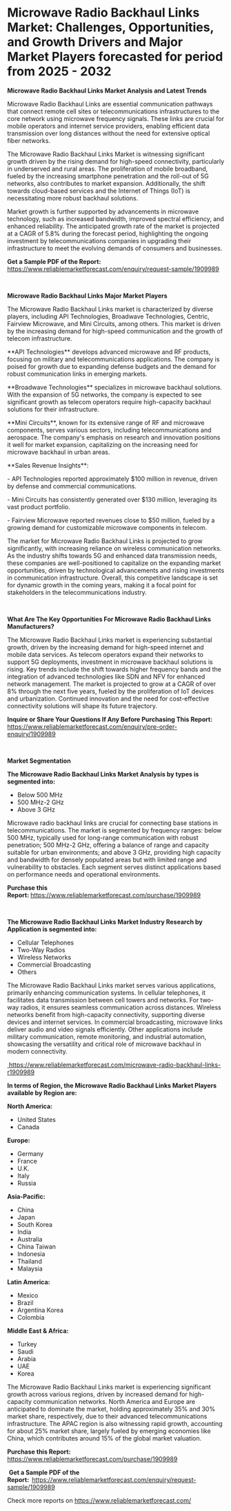 <p><h1>Microwave Radio Backhaul Links Market: Challenges, Opportunities, and Growth Drivers and Major Market Players forecasted for period from 2025 - 2032</h1></p><p><strong>Microwave Radio Backhaul Links Market Analysis and Latest Trends</strong></p>
<p><p>Microwave Radio Backhaul Links are essential communication pathways that connect remote cell sites or telecommunications infrastructures to the core network using microwave frequency signals. These links are crucial for mobile operators and internet service providers, enabling efficient data transmission over long distances without the need for extensive optical fiber networks.</p><p>The Microwave Radio Backhaul Links Market is witnessing significant growth driven by the rising demand for high-speed connectivity, particularly in underserved and rural areas. The proliferation of mobile broadband, fueled by the increasing smartphone penetration and the roll-out of 5G networks, also contributes to market expansion. Additionally, the shift towards cloud-based services and the Internet of Things (IoT) is necessitating more robust backhaul solutions.</p><p>Market growth is further supported by advancements in microwave technology, such as increased bandwidth, improved spectral efficiency, and enhanced reliability. The anticipated growth rate of the market is projected at a CAGR of 5.8% during the forecast period, highlighting the ongoing investment by telecommunications companies in upgrading their infrastructure to meet the evolving demands of consumers and businesses.</p></p>
<p><strong>Get a Sample PDF of the Report:&nbsp;</strong> <a href="https://www.reliablemarketforecast.com/enquiry/request-sample/1909989?utm_campaign=2947&utm_medium=2&utm_source=Github&utm_content=ia&utm_term=08042025&utm_id=microwave-radio-backhaul-links">https://www.reliablemarketforecast.com/enquiry/request-sample/1909989</a></p>
<p>&nbsp;</p>
<p><strong>Microwave Radio Backhaul Links Major Market Players</strong></p>
<p><p>The Microwave Radio Backhaul Links market is characterized by diverse players, including API Technologies, Broadwave Technologies, Centric, Fairview Microwave, and Mini Circuits, among others. This market is driven by the increasing demand for high-speed communication and the growth of telecom infrastructure.</p><p>**API Technologies** develops advanced microwave and RF products, focusing on military and telecommunications applications. The company is poised for growth due to expanding defense budgets and the demand for robust communication links in emerging markets.</p><p>**Broadwave Technologies** specializes in microwave backhaul solutions. With the expansion of 5G networks, the company is expected to see significant growth as telecom operators require high-capacity backhaul solutions for their infrastructure.</p><p>**Mini Circuits**, known for its extensive range of RF and microwave components, serves various sectors, including telecommunications and aerospace. The company's emphasis on research and innovation positions it well for market expansion, capitalizing on the increasing need for microwave backhaul in urban areas.</p><p>**Sales Revenue Insights**: </p><p>- API Technologies reported approximately $100 million in revenue, driven by defense and commercial communications.</p><p>- Mini Circuits has consistently generated over $130 million, leveraging its vast product portfolio.</p><p>- Fairview Microwave reported revenues close to $50 million, fueled by a growing demand for customizable microwave components in telecom.</p><p>The market for Microwave Radio Backhaul Links is projected to grow significantly, with increasing reliance on wireless communication networks. As the industry shifts towards 5G and enhanced data transmission needs, these companies are well-positioned to capitalize on the expanding market opportunities, driven by technological advancements and rising investments in communication infrastructure. Overall, this competitive landscape is set for dynamic growth in the coming years, making it a focal point for stakeholders in the telecommunications industry.</p></p>
<p>&nbsp;</p>
<p><strong>What Are The Key Opportunities For Microwave Radio Backhaul Links Manufacturers?</strong></p>
<p><p>The Microwave Radio Backhaul Links market is experiencing substantial growth, driven by the increasing demand for high-speed internet and mobile data services. As telecom operators expand their networks to support 5G deployments, investment in microwave backhaul solutions is rising. Key trends include the shift towards higher frequency bands and the integration of advanced technologies like SDN and NFV for enhanced network management. The market is projected to grow at a CAGR of over 8% through the next five years, fueled by the proliferation of IoT devices and urbanization. Continued innovation and the need for cost-effective connectivity solutions will shape its future trajectory.</p></p>
<p><strong>Inquire or Share Your Questions If Any Before Purchasing This Report:</strong> <a href="https://www.reliablemarketforecast.com/enquiry/pre-order-enquiry/1909989?utm_campaign=2947&utm_medium=2&utm_source=Github&utm_content=ia&utm_term=08042025&utm_id=microwave-radio-backhaul-links">https://www.reliablemarketforecast.com/enquiry/pre-order-enquiry/1909989</a></p>
<p>&nbsp;</p>
<p><strong>Market Segmentation</strong></p>
<p><strong>The Microwave Radio Backhaul Links Market Analysis by types is segmented into:</strong></p>
<p><ul><li>Below 500 MHz</li><li>500 MHz-2 GHz</li><li>Above 3 GHz</li></ul></p>
<p><p>Microwave radio backhaul links are crucial for connecting base stations in telecommunications. The market is segmented by frequency ranges: below 500 MHz, typically used for long-range communication with robust penetration; 500 MHz-2 GHz, offering a balance of range and capacity suitable for urban environments; and above 3 GHz, providing high capacity and bandwidth for densely populated areas but with limited range and vulnerability to obstacles. Each segment serves distinct applications based on performance needs and operational environments.</p></p>
<p><strong>Purchase this Report:&nbsp;</strong><a href="https://www.reliablemarketforecast.com/purchase/1909989?utm_campaign=2947&utm_medium=2&utm_source=Github&utm_content=ia&utm_term=08042025&utm_id=microwave-radio-backhaul-links">https://www.reliablemarketforecast.com/purchase/1909989</a></p>
<p>&nbsp;</p>
<p><strong>The Microwave Radio Backhaul Links Market Industry Research by Application is segmented into:</strong></p>
<p><ul><li>Cellular Telephones</li><li>Two-Way Radios</li><li>Wireless Networks</li><li>Commercial Broadcasting</li><li>Others</li></ul></p>
<p><p>The Microwave Radio Backhaul Links market serves various applications, primarily enhancing communication systems. In cellular telephones, it facilitates data transmission between cell towers and networks. For two-way radios, it ensures seamless communication across distances. Wireless networks benefit from high-capacity connectivity, supporting diverse devices and internet services. In commercial broadcasting, microwave links deliver audio and video signals efficiently. Other applications include military communication, remote monitoring, and industrial automation, showcasing the versatility and critical role of microwave backhaul in modern connectivity.</p></p>
<p><a href="https://www.reliablemarketforecast.com/microwave-radio-backhaul-links-r1909989?utm_campaign=2947&utm_medium=2&utm_source=Github&utm_content=ia&utm_term=08042025&utm_id=microwave-radio-backhaul-links">&nbsp;https://www.reliablemarketforecast.com/microwave-radio-backhaul-links-r1909989</a></p>
<p><strong>In terms of Region, the Microwave Radio Backhaul Links Market Players available by Region are:</strong></p>
<p>
    <p> <strong> North America: </strong>
        <ul>
            <li>United States</li>
            <li>Canada</li>
        </ul>
        </p> 
    <p> <strong> Europe: </strong>
        <ul>
            <li>Germany</li>
            <li>France</li>
            <li>U.K.</li>
            <li>Italy</li>
            <li>Russia</li>
        </ul>
        </p> 
    <p> <strong> Asia-Pacific: </strong>
        <ul>
            <li>China</li>
            <li>Japan</li>
            <li>South Korea</li>
            <li>India</li>
            <li>Australia</li>
            <li>China Taiwan</li>
            <li>Indonesia</li>
            <li>Thailand</li>
            <li>Malaysia</li>
        </ul>
        </p> 
    <p> <strong> Latin America: </strong>
        <ul>
            <li>Mexico</li>
            <li>Brazil</li>
            <li>Argentina Korea</li>
            <li>Colombia</li>
        </ul>
        </p> 
    <p> <strong> Middle East & Africa: </strong>
        <ul>
            <li>Turkey</li>
            <li>Saudi</li>
            <li>Arabia</li>
            <li>UAE</li>
            <li>Korea</li>
        </ul>
    </p>
    </p>
<p><p>The Microwave Radio Backhaul Links market is experiencing significant growth across various regions, driven by increased demand for high-capacity communication networks. North America and Europe are anticipated to dominate the market, holding approximately 35% and 30% market share, respectively, due to their advanced telecommunications infrastructure. The APAC region is also witnessing rapid growth, accounting for about 25% market share, largely fueled by emerging economies like China, which contributes around 15% of the global market valuation.</p></p>
<p><strong>Purchase this Report: </strong><a href="https://www.reliablemarketforecast.com/purchase/1909989?utm_campaign=2947&utm_medium=2&utm_source=Github&utm_content=ia&utm_term=08042025&utm_id=microwave-radio-backhaul-links">https://www.reliablemarketforecast.com/purchase/1909989</a></p>
<p>&nbsp;<strong>Get a Sample PDF of the Report:&nbsp;&nbsp;</strong><a href="https://www.reliablemarketforecast.com/enquiry/request-sample/1909989?utm_campaign=2947&utm_medium=2&utm_source=Github&utm_content=ia&utm_term=08042025&utm_id=microwave-radio-backhaul-links">https://www.reliablemarketforecast.com/enquiry/request-sample/1909989</a></p>
<p><strong></strong></p>
<p>Check more reports on <a href="https://www.reliablemarketforecast.com/?utm_campaign=2947&utm_medium=2&utm_source=Github&utm_content=ia&utm_term=08042025&utm_id=microwave-radio-backhaul-links">https://www.reliablemarketforecast.com/</a></p>